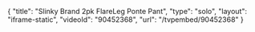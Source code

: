 {
    "title": "Slinky Brand 2pk FlareLeg Ponte Pant",
    "type": "solo",
    "layout": "iframe-static",
    "videoId": "90452368",
    "url": "\/tvpembed\/90452368"
}